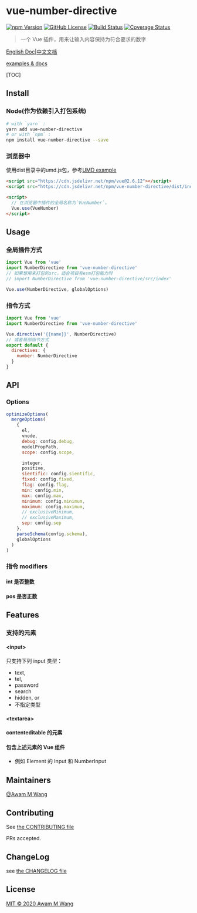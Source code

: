 # vue-number-directive

[![npm Version][npm version badge]][npm page] [![GitHub License][license badge]][license page] [![Build Status][build badge]][build page] [![Coverage Status][cover badge]][cover page]

> 一个 Vue 插件，用来让输入内容保持为符合要求的数字

[English Doc](README.md)|[中文文档](README.zh_CN.md)

[examples & docs](https://awamwang.github.io/vue-number-directive/)

[TOC]

## Install

### Node(作为依赖引入打包系统)

```sh
# with `yarn` :
yarn add vue-number-directive
# or with `npm` :
npm install vue-number-directive --save
```

### 浏览器中

使用dist目录中的umd.js包，参考[UMD example](examples/umd/index.html)

```html
<script src="https://cdn.jsdelivr.net/npm/vue@2.6.12"></script>
<script src="https://cdn.jsdelivr.net/npm/vue-number-directive/dist/index.umd.js"></script>

<script>
  // 在浏览器中插件的全局名称为`VueNumber`。
  Vue.use(VueNumber)
</script>
```

## Usage

### 全局插件方式

```js
import Vue from 'vue'
import NumberDirective from 'vue-number-directive'
// 如果想用未打包的src，适合项目有esm打包能力时
// import NumberDirective from 'vue-number-directive/src/index'

Vue.use(NumberDirective, globalOptions)
```

### 指令方式

```js
import Vue from 'vue'
import NumberDirective from 'vue-number-directive'

Vue.directive('{{name}}', NumberDirective)
// 或者局部指令方式
export default {
  directives: {
    number: NumberDirective
  }
}
```

## API

### Options

```js
optimizeOptions(
  mergeOptions(
    {
      el,
      vnode,
      debug: config.debug,
      modelPropPath,
      scope: config.scope,

      integer,
      positive,
      sientific: config.sientific,
      fixed: config.fixed,
      flag: config.flag,
      min: config.min,
      max: config.max,
      minimum: config.minimum,
      maximum: config.maximum,
      // exclusiveMinimum,
      // exclusiveMaximum,
      sep: config.sep
    },
    parseSchema(config.schema),
    globalOptions
  )
)
```

### 指令 modifiers

#### int 是否整数

#### pos 是否正数

## Features

### 支持的元素

#### \<input\>

只支持下列 input 类型：

- text,
- tel,
- password
- search
- hidden, or
- 不指定类型

#### \<textarea\>

#### contenteditable 的元素

#### 包含上述元素的 Vue 组件

- 例如 Element 的 Input 和 NumberInput

## Maintainers

[@Awam M Wang](https://github.com/awamwang)

## Contributing

See [the CONTRIBUTING file](CONTRIBUTING.md)

PRs accepted.

## ChangeLog

see [the CHANGELOG file](./CHANGELOG.md)

## License

[MIT © 2020 Awam M Wang](./LICENSE)

[build badge]: https://travis-ci.com/awamwang/vue-number-directive.svg?branch=master
[build page]: https://travis-ci.com/awamwang/vue-number-directive
[license badge]: https://img.shields.io/badge/license-MIT%20License-blue.svg?style=flat-square
[license page]: https://github.com/awamwang/vue-number-directive/blob/master/LICENSE
[node page]: https://nodejs.org/
[node version badge]: https://img.shields.io/node/v/readme-md.svg?style=flat-square
[npm page]: https://www.npmjs.com/package/vue-number-directive
[npm version badge]: https://img.shields.io/npm/v/vue-number-directive.svg?style=flat-square
[cover page]: https://coveralls.io/github/awamwang/vue-number-directive?branch=master
[cover badge]: https://coveralls.io/repos/github/awamwang/vue-number-directive/badge.svg?branch=master
